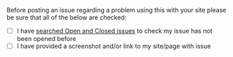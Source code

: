 Before posting an issue regarding a problem using this with your site please be sure that all of the below are checked:

- [ ] I have [searched Open and Closed issues](https://github.com/coliff/bootstrap-show-password-toggle/issues?utf8=%E2%9C%93&q=is%3Aissue+) to check my issue has not been opened before
- [ ] I have provided a screenshot and/or link to my site/page with issue
